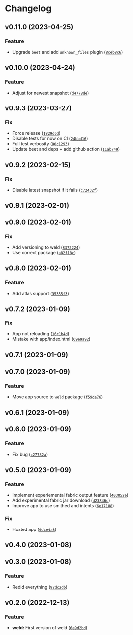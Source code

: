# Changelog

<!--next-version-placeholder-->

## v0.11.0 (2023-04-25)
### Feature
* Upgrade `beet` and add `unknown_files` plugin ([`8ceb8c6`](https://github.com/Smithed-MC/smithed-python/commit/8ceb8c6db2ad3828e0a86c2c14490639bfc21ae0))

## v0.10.0 (2023-04-24)
### Feature
* Adjust for newest snapshot ([`d4778de`](https://github.com/Smithed-MC/smithed-python/commit/d4778de31526f6b4f56bbe3818ae9362bbf8dac9))

## v0.9.3 (2023-03-27)
### Fix
* Force release ([`1829d6d`](https://github.com/Smithed-MC/smithed-python/commit/1829d6dd2cd0d43aadfafcad7aeca2cace64f981))
* Disable tests for now on CI ([`24bbd16`](https://github.com/Smithed-MC/smithed-python/commit/24bbd1648690927c5bf3a05d5e5f1b18f85dff07))
* Full test verbosity ([`80c1293`](https://github.com/Smithed-MC/smithed-python/commit/80c1293a71d41ad54ef6ffb3dcddba845ae2d437))
* Update beet and deps + add github action ([`11ab749`](https://github.com/Smithed-MC/smithed-python/commit/11ab7493166b8c5fa92574466d89e3aec9cc60af))

## v0.9.2 (2023-02-15)
### Fix
* Disable latest snapshot if it fails ([`c72432f`](https://github.com/Smithed-MC/smithed-python/commit/c72432fcf83e0cf3aa4beb55356bdbeb21cda823))

## v0.9.1 (2023-02-01)


## v0.9.0 (2023-02-01)
### Fix
* Add versioning to weld ([`8372224`](https://github.com/Smithed-MC/smithed-python/commit/8372224d38a74d13c99027c49910d2051997c15d))
* Use correct package ([`a82f18c`](https://github.com/Smithed-MC/smithed-python/commit/a82f18cb57aaf9c3807e5fc8dcd47fad61f511ce))

## v0.8.0 (2023-02-01)
### Feature
* Add atlas support ([`35355f3`](https://github.com/Smithed-MC/smithed-python/commit/35355f314162991ee1584ba0279c7ad3b8174e1e))

## v0.7.2 (2023-01-09)
### Fix
* App not reloading ([`16c1b4d`](https://github.com/Smithed-MC/smithed-python/commit/16c1b4d660cb68fd3397e79c9f67ea89623585b0))
* Mistake with app/index.html ([`69e9a92`](https://github.com/Smithed-MC/smithed-python/commit/69e9a92b0710a2ad4cfb466e514ebe9f30eb155a))

## v0.7.1 (2023-01-09)


## v0.7.0 (2023-01-09)
### Feature
* Move app source to `weld` package ([`f59da76`](https://github.com/Smithed-MC/smithed-python/commit/f59da7613ac2c89e72753152e82edcd853097eb5))

## v0.6.1 (2023-01-09)


## v0.6.0 (2023-01-09)
### Feature
* Fix bug ([`c27732a`](https://github.com/Smithed-MC/smithed-python/commit/c27732a84d02a720ad34ee3decc2cfe189b7f322))

## v0.5.0 (2023-01-09)
### Feature
* Implement experiemental fabric output feature ([`403052e`](https://github.com/Smithed-MC/smithed-python/commit/403052ee8669de9c1503d4e6e64f7e86caee59cc))
* Add experimental fabric jar download ([`d23846c`](https://github.com/Smithed-MC/smithed-python/commit/d23846cebf6583dd4a5ee6f559b515a7fd6976d0))
* Improve app to use smithed and intents ([`6e17188`](https://github.com/Smithed-MC/smithed-python/commit/6e171880f969bede7846d72ecab181c574782cf9))

### Fix
* Hosted app ([`9dce4a8`](https://github.com/Smithed-MC/smithed-python/commit/9dce4a893da3598496c269eda3d59cda7b893ddb))

## v0.4.0 (2023-01-08)


## v0.3.0 (2023-01-08)
### Feature
* Redid everything ([`92dc2db`](https://github.com/Smithed-MC/smithed-python/commit/92dc2db7f98598246addb8f33cbed6754eb96fea))

## v0.2.0 (2022-12-13)
### Feature
* **weld:** First version of weld ([`6a9d2bd`](https://github.com/Smithed-MC/smithed-python/commit/6a9d2bd09bc35655da6a475bd9d0464aec1a9260))
